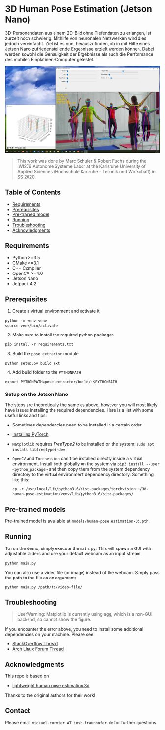 # 3D Human Pose Estimation (Jetson Nano) 

3D-Personendaten aus einem 2D-Bild ohne Tiefendaten zu erlangen, ist zurzeit noch schwierig. Mithilfe von neuronalen Netzwerken wird dies jedoch vereinfacht. Ziel ist es nun, herauszufinden, ob in mit Hilfe eines Jetson Nano zufriedenstellende Ergebnisse erzielt werden können. Dabei werden sowohl die Genauigkeit der Ergebnisse als auch die Performance des mobilen Einplatinen-Computer getestet.

![screenshot](img/screenshot.png)

> This work was done by Marc Schuler & Robert Fuchs during the IWI276 Autonome Systeme Labor at the Karlsruhe University of Applied Sciences (Hochschule Karlruhe - Technik und Wirtschaft) in SS 2020.

## Table of Contents

* [Requirements](#requirements)
* [Prerequisites](#prerequisites)
* [Pre-trained model](#pre-trained-model)
* [Running](#running)
* [Troubleshooting](#troubleshooting)
* [Acknowledgments](#acknowledgments)

## Requirements

- Python >=3.5
- CMake >=3.1
- C++ Compiler
- OpenCV >=4.0
- Jetson Nano 
- Jetpack 4.2

## Prerequisites

1. Create a virtual environment and activate it

```
python -m venv venv
source venv/bin/activate
```

2. Make sure to install the required python packages 

```
pip install -r requirements.txt
```

3. Build the `pose_extractor` module

```
python setup.py build_ext
```

4. Add build folder to the `PYTHONPATH`

```
export PYTHONPATH=pose_extractor/build/:$PYTHONPATH
```

### Setup on the Jetson Nano

The steps are theoretically the same as above, however you will most likely have issues installing the required dependencies.
Here is a list with some useful links and tips: 

- Sometimes dependencies need to be installed in a certain order
- [Installing PyTorch](https://forums.developer.nvidia.com/t/pytorch-for-jetson-nano-version-1-5-0-now-available/72048)
- `Matplotlib` requires *FreeType2* to be installed on the system: `sudo apt install libfreetype6-dev`
- `OpenCV` and `Torchvision` can't be installed directly inside a virtual environment.
  Install both globally on the system via `pip3 install --user <python_package>` and then copy them from the system dependency directory to the virtual environment dependency directory. Something like this:

  ```
  cp -r /usr/local/lib/python3.6/dist-packages/torchvision ~/3d-human-pose-estimation/venv/lib/python3.6/site-packages/
  ```

## Pre-trained models <a name="pre-trained-models"/>

Pre-trained model is available at `models/human-pose-estimation-3d.pth`.

## Running

To run the demo, simply execute the `main.py`. This will spawn a GUI with adjustable sliders and use your default webcam as an input stream.

```
python main.py
```

You can also use a video file (or image) instead of the webcam. Simply pass the path to the file as an argument: 

```
python main.py /path/to/video-file/
```

## Troubleshooting

> UserWarning: Matplotlib is currently using agg, which is a non-GUI backend, so cannot show the figure.

If you encounter the error above, you need to install some additional dependencies on your machine. Please see:

- [StackOverflow Thread](https://stackoverflow.com/questions/56656777/userwarning-matplotlib-is-currently-using-agg-which-is-a-non-gui-backend-so)
- [Arch Linux Forum Thread](https://bbs.archlinux.org/viewtopic.php?pid=1885317#p1885317)

## Acknowledgments

This repo is based on
  - [lightweight human pose estimation 3d](https://github.com/Daniil-Osokin/lightweight-human-pose-estimation-3d-demo.pytorch)

Thanks to the original authors for their work!

## Contact

Please email `mickael.cormier AT iosb.fraunhofer.de` for further questions.
